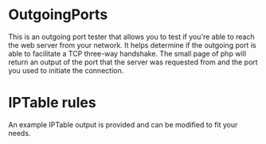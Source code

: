 # OutgoingPorts
This is an outgoing port tester that allows you to test if you're able to reach the web server from your network. It helps determine if the outgoing port is able to facilitate a TCP three-way handshake. The small page of php will return an output of the port that the server was requested from and the port you used to initiate the connection. 


# IPTable rules
An example IPTable output is provided and can be modified to fit your needs.
